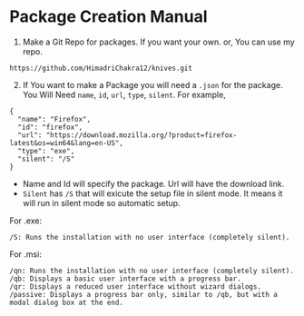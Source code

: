 # Package Creation Manual

1. Make a Git Repo for packages. If you want your own.
or, You can use my repo.
```
https://github.com/HimadriChakra12/knives.git
```
2. If You want to make a Package you will need a `.json` for the package.
You Will Need `name`, `id`, `url`, `type`, `silent`.
For example,
```
{
  "name": "Firefox",
  "id": "firefox",
  "url": "https://download.mozilla.org/?product=firefox-latest&os=win64&lang=en-US",
  "type": "exe",
  "silent": "/S"
}
```
- Name and Id will specify the package. Url will have the download link.
- `Silent` has `/S` that will exicute the setup file in silent mode. It means it will run in silent mode so automatic setup.

For .exe:
```
/S: Runs the installation with no user interface (completely silent).
```

For .msi:
```
/qn: Runs the installation with no user interface (completely silent).
/qb: Displays a basic user interface with a progress bar.
/qr: Displays a reduced user interface without wizard dialogs.
/passive: Displays a progress bar only, similar to /qb, but with a modal dialog box at the end.
```
